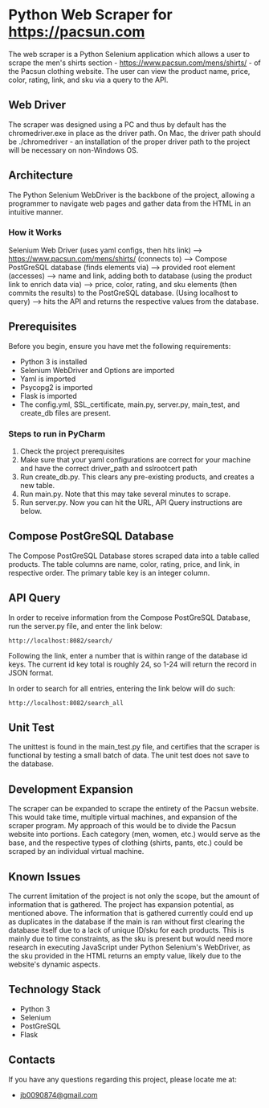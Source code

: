 # Python Web Scraper for https://pacsun.com

The web scraper is a Python Selenium application which allows a user
to scrape the men's shirts section - https://www.pacsun.com/mens/shirts/ -
of the Pacsun clothing website. The user can view the product name, price,
color, rating, link, and sku via a query to the API. 

## Web Driver
The scraper was designed using a PC and thus by default has the chromedriver.exe
in place as the driver path. On Mac, the driver path should be ./chromedriver -
an installation of the proper driver path to the project will be necessary on
non-Windows OS.

## Architecture

The Python Selenium WebDriver is the backbone of the project, allowing a programmer
to navigate web pages and gather data from the HTML in an intuitive manner.

### How it Works
Selenium Web Driver (uses yaml configs, then hits link) 
--> https://www.pacsun.com/mens/shirts/ (connects to) 
--> Compose PostGreSQL database (finds elements via) -->
provided root element (accesses) --> name and link, adding both to database 
(using the product link to enrich data via) --> 
price, color, rating, and sku elements (then commits the results)
to the PostGreSQL database. (Using localhost to query) -->
hits the API and returns the respective values from the
database.

## Prerequisites

Before you begin, ensure you have met the following requirements:

* Python 3 is installed
* Selenium WebDriver and Options are imported
* Yaml is imported
* Psycopg2 is imported
* Flask is imported
* The config.yml, SSL_certificate, main.py, server.py, main_test, and create_db files are present.


### Steps to run in PyCharm

 1. Check the project prerequisites
 2. Make sure that your yaml configurations are correct for your machine and have the correct driver_path and sslrootcert path
 3. Run create_db.py. This clears any pre-existing products, and creates a new table.
 4. Run main.py. Note that this may take several minutes to scrape.
 5. Run server.py. Now you can hit the URL, API Query instructions are below.


## Compose PostGreSQL Database
The Compose PostGreSQL Database stores scraped data into a table called products.
The table columns are name, color, rating, price, and link, in respective order. 
The primary table key is an integer column.

## API Query
In order to receive information from the Compose PostGreSQL Database, run the
server.py file, and enter the link below:

```
http://localhost:8082/search/
```

Following the link, enter a number that is within range of the database id keys.
The current id key total is roughly 24, so 1-24 will return the record in JSON
format.

In order to search for all entries, entering the link below will do such:
```
http://localhost:8082/search_all
```

## Unit Test
The unittest is found in the main_test.py file, and certifies that the scraper is
functional by testing a small batch of data. The unit test does not save to the 
database.

## Development Expansion
The scraper can be expanded to scrape the entirety of the Pacsun website.
This would take time, multiple virtual machines, and expansion of the
scraper program. My approach of this would be to divide the Pacsun website
into portions. Each category (men, women, etc.) would serve as the base,
and the respective types of clothing (shirts, pants, etc.) could be scraped
by an individual virtual machine.

## Known Issues
The current limitation of the project is not only the scope, but the amount of
information that is gathered. The project has expansion potential, as
mentioned above. The information that is gathered currently could end up
as duplicates in the database if the main is ran without first clearing the
database itself due to a lack of unique ID/sku for each products. This is
mainly due to time constraints, as the sku is present but would need more
research in executing JavaScript under Python Selenium's WebDriver, as the
sku provided in the HTML returns an empty value, likely due to the website's
dynamic aspects. 

## Technology Stack
* Python 3
* Selenium
* PostGreSQL
* Flask

## Contacts
If you have any questions regarding this project, please locate me at:
* jb0090874@gmail.com

